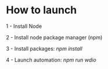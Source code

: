 # How to launch

1 - Install Node

2 - Install node package manager (npm)

3 - Install packages: *npm install*

4 - Launch automation: *npm run wdio*